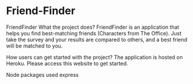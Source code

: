# Friend-Finder

FriendFinder
What the project does?
FriendFinder is an application that helps you find best-matching friends (Characters from The Office). Just take the survey and your results are compared to others, and a best friend will be matched to you.

How users can get started with the project?
The application is hosted on Heroku. Please access this website to get started.

Node packages used
express